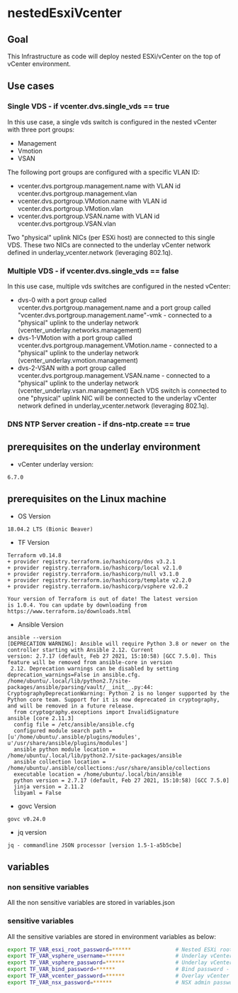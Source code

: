 # nestedEsxiVcenter

## Goal

This Infrastructure as code will deploy nested ESXi/vCenter on the top of vCenter environment.

## Use cases

### Single VDS - if vcenter.dvs.single_vds == true
In this use case, a single vds switch is configured in the nested vCenter with three port groups:
- Management
- Vmotion
- VSAN

The following port groups are configured with a specific VLAN ID:
- vcenter.dvs.portgroup.management.name with VLAN id vcenter.dvs.portgroup.management.vlan 
- vcenter.dvs.portgroup.VMotion.name with VLAN id vcenter.dvs.portgroup.VMotion.vlan
- vcenter.dvs.portgroup.VSAN.name with VLAN id vcenter.dvs.portgroup.VSAN.vlan

Two "physical" uplink NICs (per ESXi host) are connected to this single VDS.
These two NICs are connected to the underlay vCenter network defined in underlay_vcenter.network (leveraging 802.1q).

### Multiple VDS - if vcenter.dvs.single_vds == false
In this use case, multiple vds switches are configured in the nested vCenter:
- dvs-0 with a port group called vcenter.dvs.portgroup.management.name and a port group called "vcenter.dvs.portgroup.management.name"-vmk - connected to a "physical" uplink to the underlay network (vcenter_underlay.networks.management)
- dvs-1-VMotion with a port group called vcenter.dvs.portgroup.management.VMotion.name - connected to a "physical" uplink to the underlay network (vcenter_underlay.vmotion.management)
- dvs-2-VSAN with a port group called vcenter.dvs.portgroup.management.VSAN.name - connected to a "physical" uplink to the underlay network (vcenter_underlay.vsan.management)
Each VDS switch is connected to one "physical" uplink NIC will be connected to the underlay vCenter network defined in underlay_vcenter.network (leveraging 802.1q).

### DNS NTP Server creation - if dns-ntp.create == true

## prerequisites on the underlay environment
- vCenter underlay version:
```
6.7.0
```

## prerequisites on the Linux machine
- OS Version
```
18.04.2 LTS (Bionic Beaver)
```
- TF Version
```
Terraform v0.14.8
+ provider registry.terraform.io/hashicorp/dns v3.2.1
+ provider registry.terraform.io/hashicorp/local v2.1.0
+ provider registry.terraform.io/hashicorp/null v3.1.0
+ provider registry.terraform.io/hashicorp/template v2.2.0
+ provider registry.terraform.io/hashicorp/vsphere v2.0.2

Your version of Terraform is out of date! The latest version
is 1.0.4. You can update by downloading from https://www.terraform.io/downloads.html
```
- Ansible Version
```
ansible --version
[DEPRECATION WARNING]: Ansible will require Python 3.8 or newer on the controller starting with Ansible 2.12. Current
version: 2.7.17 (default, Feb 27 2021, 15:10:58) [GCC 7.5.0]. This feature will be removed from ansible-core in version
 2.12. Deprecation warnings can be disabled by setting deprecation_warnings=False in ansible.cfg.
/home/ubuntu/.local/lib/python2.7/site-packages/ansible/parsing/vault/__init__.py:44: CryptographyDeprecationWarning: Python 2 is no longer supported by the Python core team. Support for it is now deprecated in cryptography, and will be removed in a future release.
  from cryptography.exceptions import InvalidSignature
ansible [core 2.11.3]
  config file = /etc/ansible/ansible.cfg
  configured module search path = [u'/home/ubuntu/.ansible/plugins/modules', u'/usr/share/ansible/plugins/modules']
  ansible python module location = /home/ubuntu/.local/lib/python2.7/site-packages/ansible
  ansible collection location = /home/ubuntu/.ansible/collections:/usr/share/ansible/collections
  executable location = /home/ubuntu/.local/bin/ansible
  python version = 2.7.17 (default, Feb 27 2021, 15:10:58) [GCC 7.5.0]
  jinja version = 2.11.2
  libyaml = False
```
- govc Version
```
govc v0.24.0
```
- jq version
```
jq - commandline JSON processor [version 1.5-1-a5b5cbe]
```


## variables

### non sensitive variables

All the non sensitive variables are stored in variables.json

### sensitive variables

All the sensitive variables are stored in environment variables as below:

```bash
export TF_VAR_esxi_root_password=******              # Nested ESXi root password
export TF_VAR_vsphere_username=******                # Underlay vCenter username
export TF_VAR_vsphere_password=******                # Underlay vCenter password
export TF_VAR_bind_password=******                   # Bind password - needs to be defined even if if dns-ntp.create == true
export TF_VAR_vcenter_password=******                # Overlay vCenter password
export TF_VAR_nsx_password=******                    # NSX admin password
```